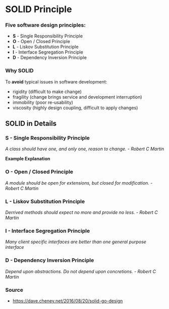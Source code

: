 # SOLID Principle

### Five software design principles:
- **S** - Single Responsibility Principle
- **O** - Open / Closed Principle
- **L** - Liskov Substitution Principle
- **I** - Interface Segregation Principle
- **D** - Dependency Inversion Principle

### Why SOLID
To **avoid** typical issues in software development:
- rigidity (difficult to make change)
- fragility (change brings service and development interruption)
- immobility (poor re-usability)
- viscosity (highly design coupling, difficult to apply changes)

## SOLID in Details
### S - Single Responsibility Principle
*A class should have one, and only one, reason to change. - Robert C Martin*

**Example Explanation**




### O - Open / Closed Principle
*A module should be open for extensions, but closed for modification. - Robert C Martin*


### L - Liskov Substitution Principle
*Derrived methods should expect no more and provide no less. - Robert C Martin*

### I - Interface Segregation Principle
*Many client specific interfaces are better than one general purpose interface*


### D - Dependency Inversion Principle
*Depend upon abstractions. Do not depend upon concretions. - Robert C Martin*

### Source
- https://dave.cheney.net/2016/08/20/solid-go-design

